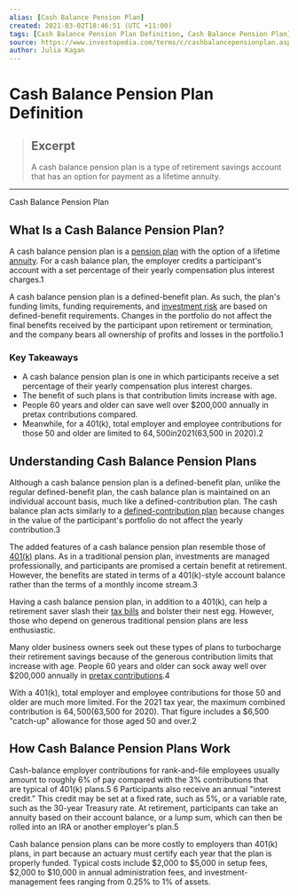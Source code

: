 ```yaml
---
alias: [Cash Balance Pension Plan]
created: 2021-03-02T18:46:51 (UTC +11:00)
tags: [Cash Balance Pension Plan Definition, Cash Balance Pension Plan]
source: https://www.investopedia.com/terms/c/cashbalancepensionplan.asp
author: Julia Kagan
---
```


# Cash Balance Pension Plan Definition

> ## Excerpt
> A cash balance pension plan is a type of retirement savings account that has an option for payment as a lifetime annuity.

---

Cash Balance Pension Plan
## What Is a Cash Balance Pension Plan?

A cash balance pension plan is a [pension plan](https://www.investopedia.com/terms/p/pensionplan.asp) with the option of a lifetime [annuity](https://www.investopedia.com/terms/a/annuity.asp). For a cash balance plan, the employer credits a participant's account with a set percentage of their yearly compensation plus interest charges.1

A cash balance pension plan is a defined-benefit plan. As such, the plan's funding limits, funding requirements, and [investment risk](https://www.investopedia.com/articles/investing/032415/how-investment-risk-quantified.asp) are based on defined-benefit requirements. Changes in the portfolio do not affect the final benefits received by the participant upon retirement or termination, and the company bears all ownership of profits and losses in the portfolio.1

### Key Takeaways

-   A cash balance pension plan is one in which participants receive a set percentage of their yearly compensation plus interest charges.
-   The benefit of such plans is that contribution limits increase with age.
-   People 60 years and older can save well over $200,000 annually in pretax contributions compared.
-   Meanwhile, for a 401(k), total employer and employee contributions for those 50 and older are limited to $64,500 in 2021 ($63,500 in 2020).2

## Understanding Cash Balance Pension Plans

Although a cash balance pension plan is a defined-benefit plan, unlike the regular defined-benefit plan, the cash balance plan is maintained on an individual account basis, much like a defined-contribution plan. The cash balance plan acts similarly to a [defined-contribution plan](https://www.investopedia.com/terms/d/definedcontributionplan.asp) because changes in the value of the participant's portfolio do not affect the yearly contribution.3

The added features of a cash balance pension plan resemble those of [401(k)](https://www.investopedia.com/terms/1/401kplan.asp) plans. As in a traditional pension plan, investments are managed professionally, and participants are promised a certain benefit at retirement. However, the benefits are stated in terms of a 401(k)-style account balance rather than the terms of a monthly income stream.3

Having a cash balance pension plan, in addition to a 401(k), can help a retirement saver slash their [tax bills](https://www.investopedia.com/articles/tax/08/real-estate-reduce-tax.asp) and bolster their nest egg. However, those who depend on generous traditional pension plans are less enthusiastic.

Many older business owners seek out these types of plans to turbocharge their retirement savings because of the generous contribution limits that increase with age. People 60 years and older can sock away well over $200,000 annually in [pretax contributions](https://www.investopedia.com/terms/p/pretaxcontribution.asp).4

With a 401(k), total employer and employee contributions for those 50 and older are much more limited. For the 2021 tax year, the maximum combined contribution is $64,500 ($63,500 for 2020). That figure includes a $6,500 "catch-up" allowance for those aged 50 and over.2

## How Cash Balance Pension Plans Work

Cash-balance employer contributions for rank-and-file employees usually amount to roughly 6% of pay compared with the 3% contributions that are typical of 401(k) plans.5 6 Participants also receive an annual "interest credit." This credit may be set at a fixed rate, such as 5%, or a variable rate, such as the 30-year Treasury rate. At retirement, participants can take an annuity based on their account balance, or a lump sum, which can then be rolled into an IRA or another employer's plan.5

Cash balance pension plans can be more costly to employers than 401(k) plans, in part because an actuary must certify each year that the plan is properly funded. Typical costs include $2,000 to $5,000 in setup fees, $2,000 to $10,000 in annual administration fees, and investment-management fees ranging from 0.25% to 1% of assets.
